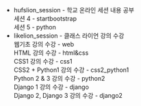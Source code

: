 * hufslion_session - 학교 온라인 세션 내용 공부  
    세션 4 - startbootstrap  
    세션 5 - python  
* likelion_session - 클래스 라이언 강의 수강  
    웹기초 강의 수강 - web   
    HTML 강의 수강 - html&css  
    CSS1 강의 수강 - css1  
    CSS2 + Python1 강의 수강 - css2_python1  
    Python 2 & 3 강의 수강 - python2  
    Django 1 강의 수강 - django  
    Django 2, Django 3 강의 수강 - django2    
    
